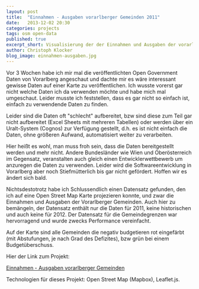 ```yaml
---
layout: post
title:  "Einnahmen - Ausgaben vorarlberger Gemeinden 2011"
date:   2013-12-02 20:30
categories: projects
tags: osm open-data
published: true
excerpt_short: Visualisierung der der Einnahmen und Ausgaben der vorarlberger Gemeinden
author: Christoph Klocker
blog_image: einnahmen-ausgaben.jpg
---
```


Vor 3 Wochen habe ich mir mal die veröffentlichten Open Government Daten von Vorarlberg angeschaut und dachte mir es
wäre interessant gewisse Daten auf einer Karte zu veröffentlichen. Ich wusste vorerst gar nicht welche Daten ich
da verwenden möchte und habe mich mal umgeschaut. Leider musste ich feststellen, dass es gar nicht so einfach ist, einfach zu
verwendende Daten zu finden.

Leider sind die Daten oft "schlecht" aufbereitet, bzw sind diese zum Teil gar nicht aufbereitet (Excel Sheets mit mehreren Tabellen)
oder werden über ein Uralt-System (Cognos) zur Verfügung gestellt, d.h. es ist nicht einfach die Daten, ohne größeren Aufwand,
automatisiert weiter zu verarbeiten.

Hier heißt es wohl, man muss froh sein, dass die Daten bereitgestellt werden und mehr nicht. Andere Bundesländer wie Wien
und Oberösterreich im Gegensatz, veranstalten auch gleich einen Entwicklerwettbewerb um anzuregen die Daten zu verwenden.
Leider wird die Softwareentwicklung in Vorarlberg aber noch Stiefmütterlich bis gar nicht gefördert. Hoffen wir es ändert
sich bald.

Nichtsdestotrotz habe ich Schlussendlich einen Datensatz gefunden, den ich auf eine Open Street Map Karte projezieren konnte, und
zwar die Einnahmen und Ausgaben der Vorarlberger Gemeinden. Auch hier zu bemängeln, der Datensatz enthält nur die Daten für
2011, keine historischen und auch keine für 2012. Der Datensatz für die Gemeindegrenzen war hervorragend und wurde zwecks Performance
 vereinfacht.

Auf der Karte sind alle Gemeinden die negativ budgetieren rot eingefärbt (mit Abstufungen, je nach Grad des Defizites), bzw
 grün bei einem Budgetüberschuss.

Hier der Link zum Projekt:

<a href="http://open-data-vorarlberg.herokuapp.com/einnahmen-ausgaben" target="_blank">Einnahmen - Ausgaben vorarlberger Gemeinden</a>



Technologien für dieses Projekt: Open Street Map (Mapbox), Leaflet.js.